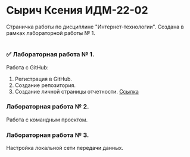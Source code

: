 # Сырич Ксения ИДМ-22-02
Страничка работы по дисциплине "Интернет-технологии". Создана в рамках лабораторной работы № 1.
#
### ✅ Лабораторная работа № 1.
Работа с GitHub: 
1. Регистрация в GitHub.
2. Создание репозитория.
3. Создание личной страницы отчетности.
[Ссылка](https://github.com/kxenki/IT_SyrichKseniia_22-02)
### Лабораторная работа № 2.
Работа с командным проектом.
### Лабораторная работа № 3.
Настройка локальной сети передачи данных.

